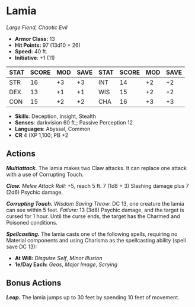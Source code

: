# Lamia

*Large Fiend, Chaotic Evil*

- **Armor Class:** 13
- **Hit Points:** 97 (13d10 + 26)
- **Speed:** 40 ft.
- **Initiative**: +1 (11)

|STAT|SCORE|MOD|SAVE|STAT|SCORE|MOD|SAVE|
| --- | --- | --- | ---- |---| --- | --- | ---- |
| STR | 16 | +3 | +3 | INT | 14 | +2 | +2 |
| DEX | 13 | +1 | +1 | WIS | 15 | +2 | +2 |
| CON | 15 | +2 | +2 | CHA | 16 | +3 | +3 |

- **Skills**: Deception, Insight, Stealth
- **Senses**: darkvision 60 ft.; Passive Perception 12
- **Languages**: Abyssal, Common
- **CR** 4 (XP 1,100; PB +2

## Actions

***Multiattack.*** The lamia makes two Claw attacks. It can replace one attack with a use of Corrupting Touch.

***Claw.*** *Melee Attack Roll:* +5, reach 5 ft. 7 (1d8 + 3) Slashing damage plus 7 (2d6) Psychic damage.

***Corrupting Touch.*** *Wisdom Saving Throw*: DC 13, one creature the lamia can see within 5 feet. *Failure:*  13 (3d8) Psychic damage, and the target is cursed for 1 hour. Until the curse ends, the target has the Charmed and Poisoned conditions.

***Spellcasting.*** The lamia casts one of the following spells, requiring no Material components and using Charisma as the spellcasting ability (spell save DC 13):

- **At Will:** *Disguise Self*, *Minor Illusion*
- **1e/Day Each:** *Geas*, *Major Image*, *Scrying*

## Bonus Actions

***Leap.*** The lamia jumps up to 30 feet by spending 10 feet of movement.

